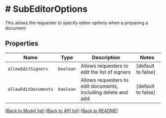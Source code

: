 # # SubEditorOptions

This allows the requester to specify editor options when a preparing a document

## Properties

Name | Type | Description | Notes
------------ | ------------- | ------------- | -------------
| `allowEditSigners` | ```boolean``` |  Allows requesters to edit the list of signers  |  [default to false] |
| `allowEditDocuments` | ```boolean``` |  Allows requesters to edit documents, including delete and add  |  [default to false] |

[[Back to Model list]](../../README.md#models) [[Back to API list]](../../README.md#endpoints) [[Back to README]](../../README.md)
